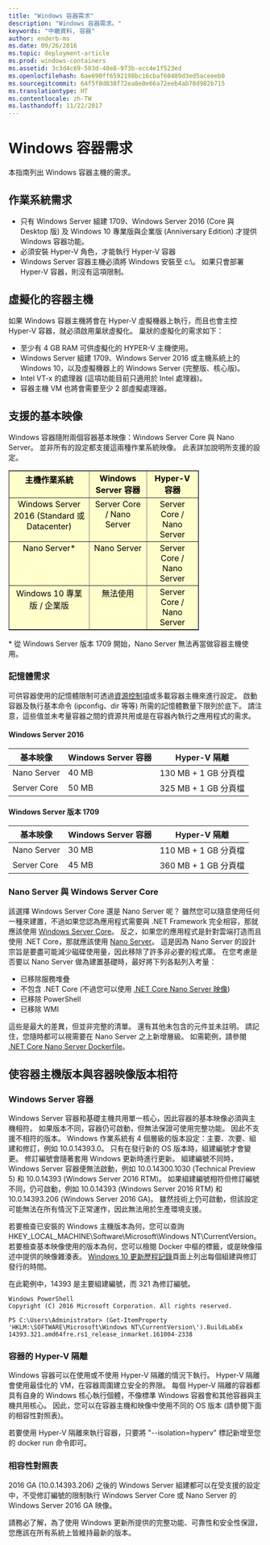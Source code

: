 ```yaml
---
title: "Windows 容器需求"
description: "Windows 容器需求。"
keywords: "中繼資料, 容器"
author: enderb-ms
ms.date: 09/26/2016
ms.topic: deployment-article
ms.prod: windows-containers
ms.assetid: 3c3d4c69-503d-40e8-973b-ecc4e1f523ed
ms.openlocfilehash: 6ae690ff6592198bc16cbaf60489d3ed5aceeeb0
ms.sourcegitcommit: 64f5f8d838f72ea8e0e66a72eeb4ab78d982b715
ms.translationtype: HT
ms.contentlocale: zh-TW
ms.lasthandoff: 11/22/2017
---
```

# <a name="windows-container-requirements"></a>Windows 容器需求

本指南列出 Windows 容器主機的需求。

## <a name="os-requirements"></a>作業系統需求

- 只有 Windows Server 組建 1709、Windows Server 2016 (Core 與 Desktop 版) 及 Windows 10 專業版與企業版 (Anniversary Edition) 才提供 Windows 容器功能。
- 必須安裝 Hyper-V 角色，才能執行 Hyper-V 容器
- Windows Server 容器主機必須將 Windows 安裝至 c:\。 如果只會部署 Hyper-V 容器，則沒有這項限制。

## <a name="virtualized-container-hosts"></a>虛擬化的容器主機

如果 Windows 容器主機將會在 Hyper-V 虛擬機器上執行，而且也會主控 Hyper-V 容器，就必須啟用巢狀虛擬化。 巢狀的虛擬化的需求如下：

- 至少有 4 GB RAM 可供虛擬化的 HYPER-V 主機使用。
- Windows Server 組建 1709、Windows Server 2016 或主機系統上的 Windows 10，以及虛擬機器上的 Windows Server (完整版、核心版)。
- Intel VT-x 的處理器 (這項功能目前只適用於 Intel 處理器)。
- 容器主機 VM 也將會需要至少 2 部虛擬處理器。

## <a name="supported-base-images"></a>支援的基本映像

Windows 容器隨附兩個容器基本映像：Windows Server Core 與 Nano Server。 並非所有的設定都支援這兩種作業系統映像。 此表詳加說明所支援的設定。

<table border="1" style="background-color:FFFFCC;border-collapse:collapse;border:1px solid FFCC00;color:000000;width:75%" cellpadding="5" cellspacing="5">
<thead>
<tr valign="top">
<th><center>主機作業系統</center></th>
<th><center>Windows Server 容器</center></th>
<th><center>Hyper-V 容器</center></th>
</tr>
</thead>
<tbody>
<tr valign="top">
<td><center>Windows Server 2016 (Standard 或 Datacenter)</center></td>
<td><center>Server Core / Nano Server</center></td>
<td><center>Server Core / Nano Server</center></td>
</tr>
<tr valign="top">
<td><center>Nano Server*</center></td>
<td><center> Nano Server</center></td>
<td><center>Server Core / Nano Server</center></td>
</tr>
<tr valign="top">
<td><center>Windows 10 專業版 / 企業版</center></td>
<td><center>無法使用</center></td>
<td><center>Server Core / Nano Server</center></td>
</tr>
</tbody>
</table>
* 從 Windows Server 版本 1709 開始，Nano Server 無法再當做容器主機使用。

### <a name="memory-requirments"></a>記憶體需求
可供容器使用的記憶體限制可透過[資源控制項](https://docs.microsoft.com/en-us/virtualization/windowscontainers/manage-containers/resource-controls)或多載容器主機來進行設定。  啟動容器及執行基本命令 (ipconfig、dir 等等) 所需的記憶體數量下限列於底下。  請注意，這些值並未考量容器之間的資源共用或是在容器內執行之應用程式的需求。

#### <a name="windows-server-2016"></a>Windows Server 2016
| 基本映像  | Windows Server 容器 | Hyper-V 隔離    |
| ----------- | ------------------------ | -------------------- |
| Nano Server | 40 MB                     | 130 MB + 1 GB 分頁檔 |
| Server Core | 50 MB                     | 325 MB + 1 GB 分頁檔 |

#### <a name="windows-server-version-1709"></a>Windows Server 版本 1709
| 基本映像  | Windows Server 容器 | Hyper-V 隔離    |
| ----------- | ------------------------ | -------------------- |
| Nano Server | 30 MB                     | 110 MB + 1 GB 分頁檔 |
| Server Core | 45 MB                     | 360 MB + 1 GB 分頁檔 |


### <a name="nano-server-vs-windows-server-core"></a>Nano Server 與 Windows Server Core

該選擇 Windows Server Core 還是 Nano Server 呢？ 雖然您可以隨意使用任何一種來建置，不過如果您認為應用程式需要與 .NET Framework 完全相容，那就應該使用 [Windows Server Core](https://hub.docker.com/r/microsoft/windowsservercore/)。 反之，如果您的應用程式是針對雲端打造而且使用 .NET Core，那就應該使用 [Nano Server](https://hub.docker.com/r/microsoft/nanoserver/)。 這是因為 Nano Server 的設計宗旨是要盡可能減少磁碟使用量，因此移除了許多非必要的程式庫。 在您考慮是否要以 Nano Server 做為建置基礎時，最好將下列各點列入考量：

- 已移除服務堆疊
- 不包含 .NET Core (不過您可以使用 [.NET Core Nano Server 映像](https://hub.docker.com/r/microsoft/dotnet/))
- 已移除 PowerShell
- 已移除 WMI

這些是最大的差異，但並非完整的清單。 還有其他未包含的元件並未註明。 請記住，您隨時都可以視需要在 Nano Server 之上新增層級。 如需範例，請參閱 [.NET Core Nano Server Dockerfile](https://github.com/dotnet/dotnet-docker/blob/master/2.0/sdk/nanoserver/amd64/Dockerfile)。

## <a name="matching-container-host-version-with-container-image-versions"></a>使容器主機版本與容器映像版本相符
### <a name="windows-server-containers"></a>Windows Server 容器
Windows Server 容器和基礎主機共用單一核心，因此容器的基本映像必須與主機相符。  如果版本不同，容器仍可啟動，但無法保證可使用完整功能。 因此不支援不相符的版本。  Windows 作業系統有 4 個層級的版本設定：主要、次要、組建和修訂，例如 10.0.14393.0。 只有在發行新的 OS 版本時，組建編號才會變更。 修訂編號會隨著套用 Windows 更新時進行更新。 組建編號不同時，Windows Server 容器便無法啟動，例如 10.0.14300.1030 (Technical Preview 5) 和 10.0.14393 (Windows Server 2016 RTM)。 如果組建編號相符但修訂編號不同，仍可啟動，例如 10.0.14393 (Windows Server 2016 RTM) 和 10.0.14393.206 (Windows Server 2016 GA)。 雖然技術上仍可啟動，但該設定可能無法在所有情況下正常運作，因此無法用於生產環境支援。 

若要檢查已安裝的 Windows 主機版本為何，您可以查詢 HKEY_LOCAL_MACHINE\Software\Microsoft\Windows NT\CurrentVersion。  若要檢查基本映像使用的版本為何，您可以檢閱 Docker 中樞的標籤，或是映像描述中提供的映像雜湊表。  [Windows 10 更新歷程記錄](https://support.microsoft.com/en-us/help/12387/windows-10-update-history)頁面上列出每個組建與修訂發行的時間。

在此範例中，14393 是主要組建編號，而 321 為修訂編號。
```
Windows PowerShell
Copyright (C) 2016 Microsoft Corporation. All rights reserved.

PS C:\Users\Administrator> (Get-ItemProperty 'HKLM:\SOFTWARE\Microsoft\Windows NT\CurrentVersion\').BuildLabEx
14393.321.amd64fre.rs1_release_inmarket.161004-2338
```

### <a name="hyper-v-isolation-for-containers"></a>容器的 Hyper-V 隔離
Windows 容器可以在使用或不使用 Hyper-V 隔離的情況下執行。  Hyper-V 隔離會使用最佳化的 VM，在容器周圍建立安全的界限。  每個 Hyper-V 隔離的容器都具有自身的 Windows 核心執行個體，不像標準 Windows 容器會和其他容器與主機共用核心。  因此，您可以在容器主機和映像中使用不同的 OS 版本 (請參閱下面的相容性對照表)。  

若要使用 Hyper-V 隔離來執行容器，只要將 "--isolation=hyperv" 標記新增至您的 docker run 命令即可。

### <a name="compatibility-matrix"></a>相容性對照表
2016 GA (10.0.14393.206) 之後的 Windows Server 組建都可以在受支援的設定中，不受修訂編號的限制執行 Windows Server Core 或 Nano Server 的 Windows Server 2016 GA 映像。    

請務必了解，為了使用 Windows 更新所提供的完整功能、可靠性和安全性保證，您應該在所有系統上皆維持最新的版本。  
